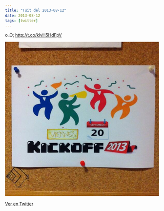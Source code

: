```yaml
---
title: "Tuit del 2013-08-12"
date: 2013-08-12
tags: [twitter]
---
```


o_O; http://t.co/klvH5HdFpV

![Imagen](/assets/images/366858069382156288-BRdXeGzCUAAmxGv.jpg)

[Ver en Twitter](https://twitter.com/i/web/status/366858069382156288)
